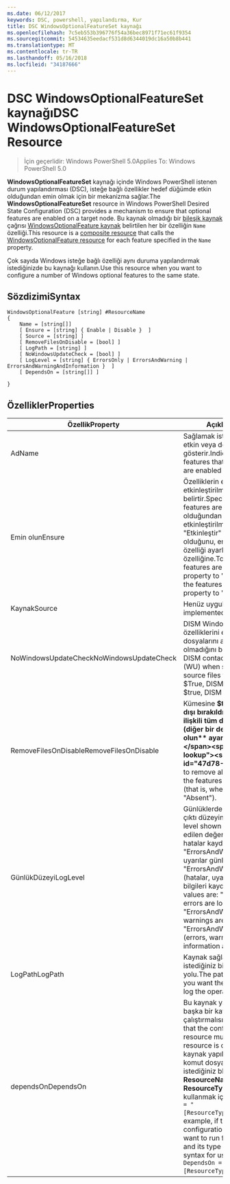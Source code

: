 ```yaml
---
ms.date: 06/12/2017
keywords: DSC, powershell, yapılandırma, Kur
title: DSC WindowsOptionalFeatureSet kaynağı
ms.openlocfilehash: 7c5eb553b396776f54a36bec8971f71ec61f9354
ms.sourcegitcommit: 54534635eedacf531d8d6344019dc16a50b8b441
ms.translationtype: MT
ms.contentlocale: tr-TR
ms.lasthandoff: 05/16/2018
ms.locfileid: "34187666"
---
```

# <a name="dsc-windowsoptionalfeatureset-resource"></a><span data-ttu-id="47d78-103">DSC WindowsOptionalFeatureSet kaynağı</span><span class="sxs-lookup"><span data-stu-id="47d78-103">DSC WindowsOptionalFeatureSet Resource</span></span>

> <span data-ttu-id="47d78-104">İçin geçerlidir: Windows PowerShell 5.0</span><span class="sxs-lookup"><span data-stu-id="47d78-104">Applies To: Windows PowerShell 5.0</span></span>

<span data-ttu-id="47d78-105">**WindowsOptionalFeatureSet** kaynağı içinde Windows PowerShell istenen durum yapılandırması (DSC), isteğe bağlı özellikler hedef düğümde etkin olduğundan emin olmak için bir mekanizma sağlar.</span><span class="sxs-lookup"><span data-stu-id="47d78-105">The **WindowsOptionalFeatureSet** resource in Windows PowerShell Desired State Configuration (DSC) provides a mechanism to ensure that optional features are enabled on a target node.</span></span>
<span data-ttu-id="47d78-106">Bu kaynak olmadığı bir [bileşik kaynak](authoringResourceComposite.md) çağrısı [WindowsOptionalFeature kaynak](windowsOptionalFeatureResource.md) belirtilen her bir özelliğin `Name` özelliği.</span><span class="sxs-lookup"><span data-stu-id="47d78-106">This resource is a [composite resource](authoringResourceComposite.md) that calls the [WindowsOptionalFeature resource](windowsOptionalFeatureResource.md) for each feature specified in the `Name` property.</span></span>

<span data-ttu-id="47d78-107">Çok sayıda Windows isteğe bağlı özelliği aynı duruma yapılandırmak istediğinizde bu kaynağı kullanın.</span><span class="sxs-lookup"><span data-stu-id="47d78-107">Use this resource when you want to configure a number of Windows optional features to the same state.</span></span>

## <a name="syntax"></a><span data-ttu-id="47d78-108">Sözdizimi</span><span class="sxs-lookup"><span data-stu-id="47d78-108">Syntax</span></span>

```
WindowsOptionalFeature [string] #ResourceName
{
    Name = [string[]]
    [ Ensure = [string] { Enable | Disable }  ]
    [ Source = [string] ]
    [ RemoveFilesOnDisable = [bool] ]
    [ LogPath = [string] ]
    [ NoWindowsUpdateCheck = [bool] ]
    [ LogLevel = [string] { ErrorsOnly | ErrorsAndWarning | ErrorsAndWarningAndInformation }  ]
    [ DependsOn = [string[]] ]

}
```

## <a name="properties"></a><span data-ttu-id="47d78-109">Özellikler</span><span class="sxs-lookup"><span data-stu-id="47d78-109">Properties</span></span>

|  <span data-ttu-id="47d78-110">Özellik</span><span class="sxs-lookup"><span data-stu-id="47d78-110">Property</span></span>  |  <span data-ttu-id="47d78-111">Açıklama</span><span class="sxs-lookup"><span data-stu-id="47d78-111">Description</span></span>   |
|---|---|
| <span data-ttu-id="47d78-112">Ad</span><span class="sxs-lookup"><span data-stu-id="47d78-112">Name</span></span>| <span data-ttu-id="47d78-113">Sağlamak istediğiniz özellikleri adını etkin veya devre dışı gösterir.</span><span class="sxs-lookup"><span data-stu-id="47d78-113">Indicates the name of the features that you want to ensure are enabled or disabled.</span></span>|
| <span data-ttu-id="47d78-114">Emin olun</span><span class="sxs-lookup"><span data-stu-id="47d78-114">Ensure</span></span>| <span data-ttu-id="47d78-115">Özelliklerin etkinleştirilip etkinleştirilmeyeceğini belirtir.</span><span class="sxs-lookup"><span data-stu-id="47d78-115">Specifies whether the features are enabled.</span></span> <span data-ttu-id="47d78-116">Özellikleri olduğundan emin olmak için etkinleştirilmişse, ayarlanmış "Etkinleştir" özellikleri devre dışı olduğunu, emin olmak için bu özelliği ayarlayın "Devre dışı bırak" özelliğine.</span><span class="sxs-lookup"><span data-stu-id="47d78-116">To ensure that the features are enabled, set this property to "Enable" To ensure that the features are disabled, set the property to "Disable".</span></span>|
| <span data-ttu-id="47d78-117">Kaynak</span><span class="sxs-lookup"><span data-stu-id="47d78-117">Source</span></span>| <span data-ttu-id="47d78-118">Henüz uygulanmadı.</span><span class="sxs-lookup"><span data-stu-id="47d78-118">Not implemented.</span></span>|
| <span data-ttu-id="47d78-119">NoWindowsUpdateCheck</span><span class="sxs-lookup"><span data-stu-id="47d78-119">NoWindowsUpdateCheck</span></span>| <span data-ttu-id="47d78-120">DISM Windows Update (WU) özelliklerini etkinleştirmek kaynak dosyalarını ararken kişiler olup olmadığını belirtir.</span><span class="sxs-lookup"><span data-stu-id="47d78-120">Specifies whether DISM contacts Windows Update (WU) when searching for the source files to enable features.</span></span> <span data-ttu-id="47d78-121">$True, DISM WU başvurun değil.</span><span class="sxs-lookup"><span data-stu-id="47d78-121">If $true, DISM does not contact WU.</span></span>|
| <span data-ttu-id="47d78-122">RemoveFilesOnDisable</span><span class="sxs-lookup"><span data-stu-id="47d78-122">RemoveFilesOnDisable</span></span>| <span data-ttu-id="47d78-123">Kümesine **$true** bunlar devre dışı bırakıldığında özelliklerle ilişkili tüm dosyaları kaldırmak için (diğer bir deyişle, zaman **emin olun** ayarlanır "Yok" için).</span><span class="sxs-lookup"><span data-stu-id="47d78-123">Set to **$true** to remove all files associated with the features when they are disabled (that is, when **Ensure** is set to "Absent").</span></span>|
| <span data-ttu-id="47d78-124">GünlükDüzeyi</span><span class="sxs-lookup"><span data-stu-id="47d78-124">LogLevel</span></span>| <span data-ttu-id="47d78-125">Günlüklerde gösterilen maksimum çıktı düzeyini.</span><span class="sxs-lookup"><span data-stu-id="47d78-125">The maximum output level shown in the logs.</span></span> <span data-ttu-id="47d78-126">Kabul edilen değerler şunlardır: "(yalnızca hatalar kaydedilir) ErrorsOnly", "ErrorsAndWarning" (hatalar ve uyarılar günlüğe kaydedilir) ve "ErrorsAndWarningAndInformation" (hatalar, uyarılar ve hata ayıklama bilgileri kaydedilir).</span><span class="sxs-lookup"><span data-stu-id="47d78-126">The accepted values are: "ErrorsOnly" (only errors are logged), "ErrorsAndWarning" (errors and warnings are logged), and "ErrorsAndWarningAndInformation" (errors, warnings, and debug information are logged).</span></span>|
| <span data-ttu-id="47d78-127">LogPath</span><span class="sxs-lookup"><span data-stu-id="47d78-127">LogPath</span></span>| <span data-ttu-id="47d78-128">Kaynak sağlayıcısı işlemi oturum istediğiniz bir günlük dosyası yolu.</span><span class="sxs-lookup"><span data-stu-id="47d78-128">The path to a log file where you want the resource provider to log the operation.</span></span>|
| <span data-ttu-id="47d78-129">dependsOn</span><span class="sxs-lookup"><span data-stu-id="47d78-129">DependsOn</span></span>| <span data-ttu-id="47d78-130">Bu kaynak yapılandırılmadan önce başka bir kaynak yapılandırmasını çalıştırmalısınız belirtir.</span><span class="sxs-lookup"><span data-stu-id="47d78-130">Specifies that the configuration of another resource must run before this resource is configured.</span></span> <span data-ttu-id="47d78-131">Örneğin, kaynak yapılandırması Kimliğini komut dosyası çalıştırmak istediğiniz bloğu ilk ise __ResourceName__ ve türünü __ResourceType__, bu özelliği kullanmak için sözdizimi `DependsOn = "[ResourceType]ResourceName"`.</span><span class="sxs-lookup"><span data-stu-id="47d78-131">For example, if the ID of the resource configuration script block that you want to run first is __ResourceName__ and its type is __ResourceType__, the syntax for using this property is `DependsOn = "[ResourceType]ResourceName"`.</span></span>|